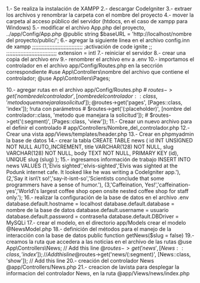 1.- Se realiza la instalación de XAMPP
2.- descargar CodeIgniter
3.- extraer los archivos y renombrar la carpeta con el nombre del proyecto
4.- mover la carpeta al acceso público del servidor (htdocs, en el caso de xampp para Windows)
5.- modificar el archivo App.php del proyecto, ../app/Config/App.php
    @public string $baseURL = 'http://localhost/nombre del proyecto/public/';
6.- agregar la siguiente linea en el archivo config.inn de xampp
    ;;;;;;;;;;;;;;;;;;;;;;;;;;;;;;;;
    ;activación de code ignite    ;;
    ;;;;;;;;;;;;;;;;;;;;;;;;;;;;;;;;
    extension = intl
7.- reiniciar el servidor
8.- crear una copia del archivo env
9.- renombrer el archivo env a .env
10.- importamos el controlador en el archivo app/Config/Routes.php en la seccrión
     correspondiente
     #use App\Controllers\nombre del archivo que contiene el controlador;
     @use App\Controllers\Pages;
    
10.- agregar rutas en el archivo app/Config/Routes.php
    # $routes->get('nombre del controlador',
                   [nombre del controlador::class, 'metodo que manejara la solicitud']);
    @$routes->get('pages', [Pages::class, 'index']);
    !ruta con parámetros
    # $routes->get('(:placeholder)',
                   [nombre del controlador::class, 'metodo que manejara la solicitud']);
    # $routes->get('(:segment)', [Pages::class, 'view']);
11.- Creaar un nuevo archivo para el definir el controlado 
    # app/Controllers/Nombre_del_controlador.php
12.- Crear una vista app/Views/templates/header.php
13.- Crear en phpmyadmin la base de datos
14.- crear la tabla 
    CREATE TABLE news (
        id INT UNSIGNED NOT NULL AUTO_INCREMENT,
        title VARCHAR(128) NOT NULL,
        slug VARCHAR(128) NOT NULL,
        body TEXT NOT NULL,
        PRIMARY KEY (id),
        UNIQUE slug (slug)
    );
15.- ingresamos información de trabajo
    INSERT INTO news VALUES
    (1,'Elvis sighted','elvis-sighted','Elvis was sighted at the Podunk internet cafe. It looked like he was writing a CodeIgniter app.'),
    (2,'Say it isn\'t so!','say-it-isnt-so','Scientists conclude that some programmers have a sense of humor.'),
    (3,'Caffeination, Yes!','caffeination-yes','World\'s largest coffee shop open onsite nested coffee shop for staff only.');
16.- realizar la configuración de la base de datos en el archivo .env
    database.default.hostname = localhost
    database.default.database = nombre de la base de datos
    database.default.username = usuario
    database.default.password = contraseña
    database.default.DBDriver = MySQLi
17.- crear el modelo, en el directorio app/Models crear el modelo
    @NewsModel.php
18.- definición del métodos para el manejo de la interacción con la base de datos
    public function getNews($slug = false)
19.- creamos la ruta que accedera a las noticias en el archivo de las rutas
        @use App\Controllers\News; // Add this line
        @$routes->get('news', [News::class, 'index']);           // Add this line
        @$routes->get('news/(:segment)', [News::class, 'show']); // Add this line
20.- creación del controlador News
        @app/Controllers/News.php
21.- creacion de lavista para desplegar la informacion del controlador News, en la ruta
    @app/Views/news/index.php





    

